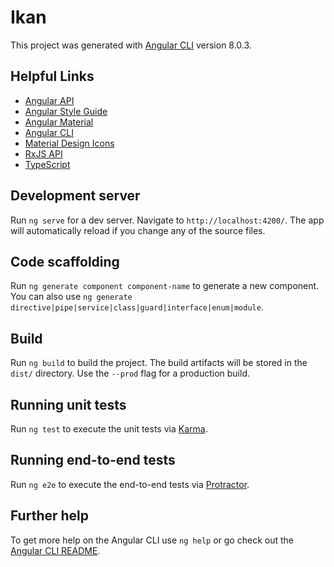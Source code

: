 # Ikan

This project was generated with [Angular CLI](https://github.com/angular/angular-cli) version 8.0.3.


## Helpful Links
- [Angular API](https://angular.io/api)
- [Angular Style Guide](https://angular.io/guide/styleguide)
- [Angular Material](https://material.angular.io/components/categories)
- [Angular CLI](https://angular.io/cli)
- [Material Design Icons](https://material.io/tools/icons/?style=baseline)
- [RxJS API](https://rxjs-dev.firebaseapp.com/)
- [TypeScript](https://www.typescriptlang.org/)

## Development server

Run `ng serve` for a dev server. Navigate to `http://localhost:4200/`. The app will automatically reload if you change any of the source files.

## Code scaffolding

Run `ng generate component component-name` to generate a new component. You can also use `ng generate directive|pipe|service|class|guard|interface|enum|module`.

## Build

Run `ng build` to build the project. The build artifacts will be stored in the `dist/` directory. Use the `--prod` flag for a production build.

## Running unit tests

Run `ng test` to execute the unit tests via [Karma](https://karma-runner.github.io).

## Running end-to-end tests

Run `ng e2e` to execute the end-to-end tests via [Protractor](http://www.protractortest.org/).

## Further help

To get more help on the Angular CLI use `ng help` or go check out the [Angular CLI README](https://github.com/angular/angular-cli/blob/master/README.md).
